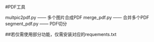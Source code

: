 #PDF工具

multpic2pdf.py   ——  多个图片合成PDF
merge_pdf.py     ——  合并多个PDF
segment_pdf.py   ——  PDF切分

##若仅需使用部分功能，仅需安装对应的requements.txt
